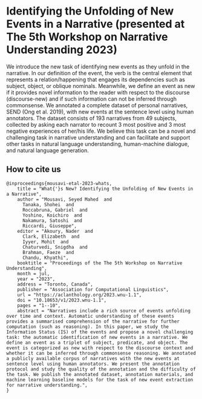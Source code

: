 # Identifying the Unfolding of New Events in a Narrative (presented at The 5th Workshop on Narrative Understanding 2023) 
We introduce the new task of identifying new events as they unfold in the narrative. In our definition of the event, the verb is the central element that represents a relation/happening that engages its dependencies such as subject, object, or oblique nominals. Meanwhile, we define an event as new if it provides novel information to the reader with respect to the discourse (discourse-new) and if such information can not be inferred through commonsense. We annotated a complete dataset of personal narratives, SEND (Ong et al. 2019), with new events at the sentence level using human annotators. The dataset consists of 193 narratives from 49 subjects, collected by asking each narrator to recount 3 most positive and 3 most negative experiences of her/his life. We believe this task can be a novel and challenging task in narrative understanding and can facilitate and support other tasks in natural language understanding, human-machine dialogue, and natural language generation.

## How to cite us 
```
@inproceedings{mousavi-etal-2023-whats,
    title = "What{'}s New? Identifying the Unfolding of New Events in a Narrative",
    author = "Mousavi, Seyed Mahed  and
      Tanaka, Shohei  and
      Roccabruna, Gabriel  and
      Yoshino, Koichiro  and
      Nakamura, Satoshi  and
      Riccardi, Giuseppe",
    editor = "Akoury, Nader  and
      Clark, Elizabeth  and
      Iyyer, Mohit  and
      Chaturvedi, Snigdha  and
      Brahman, Faeze  and
      Chandu, Khyathi",
    booktitle = "Proceedings of the The 5th Workshop on Narrative Understanding",
    month = jul,
    year = "2023",
    address = "Toronto, Canada",
    publisher = "Association for Computational Linguistics",
    url = "https://aclanthology.org/2023.wnu-1.1",
    doi = "10.18653/v1/2023.wnu-1.1",
    pages = "1--10",
    abstract = "Narratives include a rich source of events unfolding over time and context. Automatic understanding of these events provides a summarised comprehension of the narrative for further computation (such as reasoning). In this paper, we study the Information Status (IS) of the events and propose a novel challenging task: the automatic identification of new events in a narrative. We define an event as a triplet of subject, predicate, and object. The event is categorized as new with respect to the discourse context and whether it can be inferred through commonsense reasoning. We annotated a publicly available corpus of narratives with the new events at sentence level using human annotators. We present the annotation protocol and study the quality of the annotation and the difficulty of the task. We publish the annotated dataset, annotation materials, and machine learning baseline models for the task of new event extraction for narrative understanding.",
}
